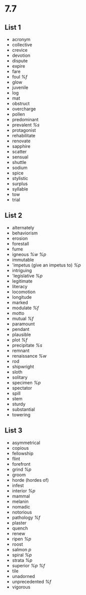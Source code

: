 # 7.7
## List 1
* acronym
* collective 
* crevice
* devotion
* dispute
* expire
* fare
* foul *%f*
* glow
* juvenile
* log
* mat
* obstruct
* overcharge
* pollen
* predominant
* prevalent *%s*
* protagonist
* rehabilitate
* renovate
* sapphire
* scatter
* sensual
* shuttle
* sodium
* spice
* stylistic
* surplus
* syllable
* tow
* trial

## List 2
* alternately
* behaviorism
* erosion
* forestall
* fume
* igneous *%w %p*
* immutable
* 'impetus (give an impetus to) *%p*
* intriguing 
* 'legislative *%p*
* legitimate
* literacy
* locomotion
* longitude
* marked
* modulate *%f*
* motto
* mutual *%f*
* paramount 
* pendant
* plausible
* plot *%f*
* precipitate *%s*
* remnant
* renaissance *%w*
* rod
* shipwright
* sloth
* solitary
* specimen *%p*
* spectator
* spill
* stem
* sturdy
* substantial
* towering

## List 3
* asymmetrical
* copious
* fellowship
* flint
* forefront
* grind *%p*
* groom
* horde (hordes of)
* infest
* interior *%p*
* mammal
* melanin
* nomadic
* notorious
* pathology *%f*
* plaster
* quench
* renew
* ripen *%p*
* roost
* salmon *p*
* spiral *%p*
* strata *%p*
* superior *%p %f*
* tile
* unadorned
* unprecedented *%f*
* vigorous
